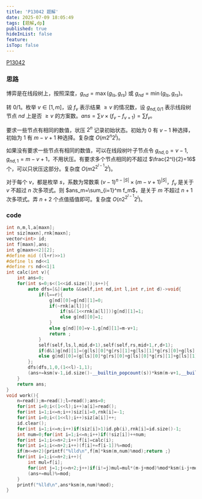 ```yaml
---
title: 'P13042 题解'
date: 2025-07-09 18:05:49
tags: [题解,dp]
published: true
hideInList: false
feature: 
isTop: false
---
```

[P13042](https://www.luogu.com.cn/problem/P13042)

### 思路

博弈是在线段树上，按照深度，$g_{nd}=\max(g_{ls},g_{rs})$ 或 $g_{nd}=\min(g_{ls},g_{rs})$。 

转 $0/1$。枚举 $v\in[1,m]$，设 $f_v$ 表示结果 $\ge v$ 的情况数，设 $g_{nd,0/1}$ 表示线段树节点 $nd$ 上是否 $\ge v$ 的方案数。$ans=\sum v\times(f_{v}-f_{v+1})=\sum f_v$。

要求一些节点有相同的数值，状压 $2^n$ 记录初始状态。初始为 $0$ 有 $v-1$ 种选择，初始为 $1$ 有 $m-v+1$ 种选择。复杂度 $O(m2^n2^l)$。

如果没有要求一些节点有相同的数值，可以在线段树叶子节点令 $g_{nd,0}=v-1,g_{nd,1}=m-v+1$，不用状压。有要求多个节点相同的不超过 $\frac{2^l}{2}=16$ 个，可以只状压这部分。复杂度 $O(m2^{2^{l-1}}2^l)$。

对于每个 $v$，都是枚举 $s$，系数为常数乘 $(v-1)^{n-|S|}\times (m-v+1)^{|S|}$，$f_v$ 是关于 $v$ 不超过 $n$ 次多项式。则 $ans_m=\sum_{i=1}^m f_m$，是关于 $m$ 不超过 $n+1$ 次多项式。弄 $n+2$ 个点值插值即可。复杂度 $O(n2^{2^{l-1}}2^l)$。

### code

```cpp
int n,m,l,a[maxn];
int siz[maxn],rnk[maxn];
vector<int> id;
int f[maxn],ans;
int g[maxn<<2][2];
#define mid ((l+r)>>1)
#define ls nd<<1
#define rs nd<<1|1
int calc(int v){
    int ans=0;
    for(int s=0;s<(1<<id.size());s++){
        auto dfs=[&](auto &&self,int nd,int l,int r,int d)->void{
            if(l==r){
                g[nd][0]=g[nd][1]=0;
                if(~rnk[a[l]]){
                    if(s&(1<<rnk[a[l]]))g[nd][1]=1;
                    else g[nd][0]=1;
                }
                else g[nd][0]=v-1,g[nd][1]=m-v+1;
                return ;
            }
            self(self,ls,l,mid,d+1),self(self,rs,mid+1,r,d+1);
            if(d&1)g[nd][1]=(g[ls][0]*g[rs][1]+g[ls][1]*g[rs][0]+g[ls][1]*g[rs][1])%mod,g[nd][0]=g[ls][0]*g[rs][0]%mod;
            else g[nd][0]=(g[ls][0]*g[rs][0]+g[ls][0]*g[rs][1]+g[ls][1]*g[rs][0])%mod,g[nd][1]=g[ls][1]*g[rs][1]%mod;
        };
        dfs(dfs,1,0,(1<<l)-1,1);
        (ans+=ksm(v-1,id.size()-__builtin_popcount(s))*ksm(m-v+1,__builtin_popcount(s))%mod*g[1][1])%=mod;
    }
    return ans;
}
void work(){
    n=read();m=read();l=read();ans=0;
    for(int i=0;i<(1<<l);i++)a[i]=read();
    for(int i=1;i<=n;i++)siz[i]=0,rnk[i]=-1;
    for(int i=0;i<(1<<l);i++)siz[a[i]]++;
    id.clear();
    for(int i=1;i<=n;i++)if(siz[i]>1)id.pb(i),rnk[i]=id.size()-1;
    int num=0;for(int i=1;i<=n;i++)if(!siz[i])++num;
    for(int i=1;i<=n+2;i++)f[i]=calc(i);
    for(int i=1;i<=n+2;i++)(f[i]+=f[i-1])%=mod;
    if(m<=n+2){printf("%lld\n",f[m]*ksm(m,num)%mod);return ;}
	for(int i=1;i<=n+2;i++){
		int mul=f[i];
		for(int j=1;j<=n+2;j++)if(i!=j)mul=mul*(m-j+mod)%mod*ksm(i-j+mod)%mod;
		(ans+=mul)%=mod;
	}
    printf("%lld\n",ans*ksm(m,num)%mod);
}
```



